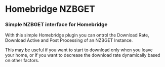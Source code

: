 # Homebridge NZBGET

### Simple NZBGET interface for Homebridge

With this simple Homebridge plugin you can ontrol the Download Rate, Download Active and Post Processing of an NZBGET Instance.

This may be useful if you want to start to download only when you leave your home, or if you want to decrease the download rate dynamically based on other factors.

